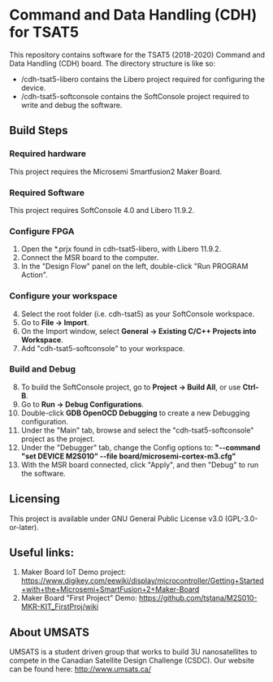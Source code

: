# Command and Data Handling (CDH) for TSAT5
This repository contains software for the TSAT5 (2018-2020) Command and Data Handling (CDH) board. The directory structure is like so:
- /cdh-tsat5-libero contains the Libero project required for configuring the device.
- /cdh-tsat5-softconsole contains the SoftConsole project required to write and debug the software.


## Build Steps

### Required hardware
This project requires the Microsemi Smartfusion2 Maker Board.

### Required Software
This project requires SoftConsole 4.0 and Libero 11.9.2.

### Configure FPGA
1. Open the \*.prjx found in cdh-tsat5-libero, with Libero 11.9.2.
2. Connect the MSR board to the computer.
3. In the "Design Flow" panel on the left, double-click "Run PROGRAM Action".

### Configure your workspace
4. Select the root folder (i.e. cdh-tsat5) as your SoftConsole workspace.
5. Go to **File -> Import**.
6. On the Import window, select **General -> Existing C/C++ Projects into Workspace**.
7. Add "cdh-tsat5-softconsole" to your workspace. 

### Build and Debug
8. To build the SoftConsole project, go to **Project -> Build All**, or use **Ctrl-B**.
9. Go to **Run -> Debug Configurations**.
10. Double-click **GDB OpenOCD Debugging** to create a new Debugging configuration.
11. Under the "Main" tab, browse and select the "cdh-tsat5-softconsole" project as the project.
12. Under the "Debugger" tab, change the Config options to: **"--command "set DEVICE M2S010" --file board/microsemi-cortex-m3.cfg"**
12. With the MSR board connected, click "Apply", and then "Debug" to run the software.

## Licensing
This project is available under GNU General Public License v3.0 (GPL-3.0-or-later).

## Useful links:
1. Maker Board IoT Demo project: https://www.digikey.com/eewiki/display/microcontroller/Getting+Started+with+the+Microsemi+SmartFusion+2+Maker-Board
2. Maker Board "First Project" Demo: https://github.com/tstana/M2S010-MKR-KIT_FirstProj/wiki

## About UMSATS
UMSATS is a student driven group that works to build 3U nanosatellites to compete in the Canadian Satellite Design Challenge (CSDC). Our website can be found here: http://www.umsats.ca/
